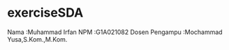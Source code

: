 # exerciseSDA

Nama  :Muhammad Irfan
NPM   :G1A021082
Dosen Pengampu  :Mochammad Yusa,S.Kom.,M.Kom.
